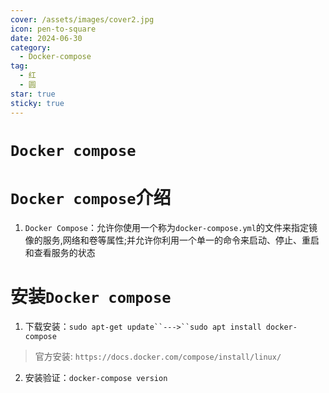 ```yaml
---
cover: /assets/images/cover2.jpg
icon: pen-to-square
date: 2024-06-30
category:
  - Docker-compose
tag:
  - 红
  - 圆
star: true
sticky: true
---
```

# `Docker compose`
# `Docker compose`介绍
1. `Docker Compose`：允许你使用一个称为`docker-compose.yml`的文件来指定镜像的服务,网络和卷等属性;并允许你利用一个单一的命令来启动、停止、重启和查看服务的状态

# 安装`Docker compose`
1. 下载安装：`sudo apt-get update``--->``sudo apt install docker-compose`
> 官方安装: `https://docs.docker.com/compose/install/linux/`
2. 安装验证：`docker-compose version`